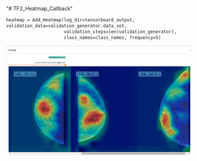"# TF2_Heatmap_Callback" 

```
heatmap = Add_Heatmap(log_dir=tensorboard_output, validation_data=validation_generator.data_set,
                      validation_steps=len(validation_generator),
                      class_names=class_names, frequency=5)
```

<p align="center">
    <img src="example/example_heatmap_tensorboard.png" height=300>
</p>